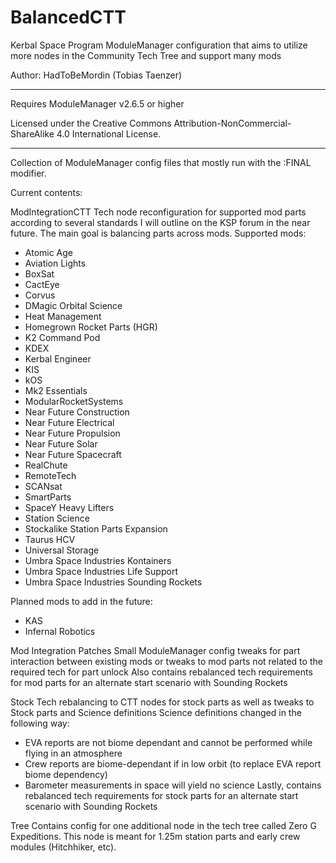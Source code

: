 # BalancedCTT
Kerbal Space Program ModuleManager configuration that aims to utilize more nodes in the Community Tech Tree and support many mods

Author: HadToBeMordin (Tobias Taenzer)

___________________________________________
Requires ModuleManager v2.6.5 or higher


Licensed under the Creative Commons Attribution-NonCommercial-ShareAlike 4.0 International License.
___________________________________________
Collection of ModuleManager config files that mostly run with the :FINAL modifier.

Current contents:

ModIntegrationCTT
Tech node reconfiguration for supported mod parts according to several standards I will outline on the KSP forum in the near future.
The main goal is balancing parts across mods.
Supported mods:
  - Atomic Age
  - Aviation Lights
  - BoxSat
  - CactEye
  - Corvus
  - DMagic Orbital Science
  - Heat Management
  - Homegrown Rocket Parts (HGR)
  - K2 Command Pod
  - KDEX
  - Kerbal Engineer
  - KIS
  - kOS
  - Mk2 Essentials
  - ModularRocketSystems
  - Near Future Construction  
  - Near Future Electrical
  - Near Future Propulsion
  - Near Future Solar
  - Near Future Spacecraft
  - RealChute
  - RemoteTech
  - SCANsat
  - SmartParts
  - SpaceY Heavy Lifters
  - Station Science
  - Stockalike Station Parts Expansion
  - Taurus HCV
  - Universal Storage
  - Umbra Space Industries Kontainers
  - Umbra Space Industries Life Support
  - Umbra Space Industries Sounding Rockets

Planned mods to add in the future:
  - KAS
  - Infernal Robotics


Mod Integration Patches
Small ModuleManager config tweaks for part interaction between existing mods or tweaks to mod parts not related to the required tech for part unlock
Also contains rebalanced tech requirements for mod parts for an alternate start scenario with Sounding Rockets


Stock
Tech rebalancing to CTT nodes for stock parts as well as tweaks to Stock parts and Science definitions
Science definitions changed in the following way:
  - EVA reports are not biome dependant and cannot be performed while flying in an atmosphere
  - Crew reports are biome-dependant if in low orbit (to replace EVA report biome dependency)
  - Barometer measurements in space will yield no science
Lastly, contains rebalanced tech requirements for stock parts for an alternate start scenario with Sounding Rockets


Tree
Contains config for one additional node in the tech tree called Zero G Expeditions.
This node is meant for 1.25m station parts and early crew modules (Hitchhiker, etc).
